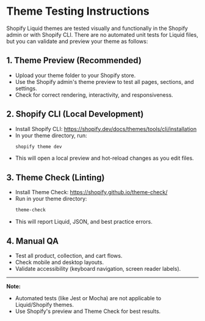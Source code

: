 # Theme Testing Instructions

Shopify Liquid themes are tested visually and functionally in the Shopify admin or with Shopify CLI. There are no automated unit tests for Liquid files, but you can validate and preview your theme as follows:

## 1. **Theme Preview (Recommended)**
- Upload your theme folder to your Shopify store.
- Use the Shopify admin's theme preview to test all pages, sections, and settings.
- Check for correct rendering, interactivity, and responsiveness.

## 2. **Shopify CLI (Local Development)**
- Install Shopify CLI: https://shopify.dev/docs/themes/tools/cli/installation
- In your theme directory, run:
  ```sh
  shopify theme dev
  ```
- This will open a local preview and hot-reload changes as you edit files.

## 3. **Theme Check (Linting)**
- Install Theme Check: https://shopify.github.io/theme-check/
- Run in your theme directory:
  ```sh
  theme-check
  ```
- This will report Liquid, JSON, and best practice errors.

## 4. **Manual QA**
- Test all product, collection, and cart flows.
- Check mobile and desktop layouts.
- Validate accessibility (keyboard navigation, screen reader labels).

---

**Note:**
- Automated tests (like Jest or Mocha) are not applicable to Liquid/Shopify themes.
- Use Shopify's preview and Theme Check for best results.
